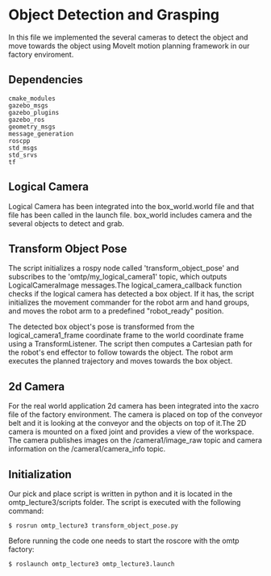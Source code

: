 # Object Detection and Grasping 

In this file we implemented the several cameras to detect the object and move towards the object using MoveIt motion planning framework in our factory enviroment.

## Dependencies 

    cmake_modules
    gazebo_msgs
    gazebo_plugins
    gazebo_ros
    geometry_msgs
    message_generation
    roscpp
    std_msgs
    std_srvs
    tf

## Logical Camera

Logical Camera has been integrated into the box_world.world file and that file has been called in the launch file. box_world includes camera and the several objects to detect and grab.

## Transform Object Pose

The script initializes a rospy node called 'transform_object_pose' and subscribes to the 'omtp/my_logical_camera1' topic, which outputs LogicalCameraImage messages.The logical_camera_callback function checks if the logical camera has detected a box object. If it has, the script initializes the movement commander for the robot arm and hand groups, and moves the robot arm to a predefined "robot_ready" position.

The detected box object's pose is transformed from the logical_camera1_frame coordinate frame to the world coordinate frame using a TransformListener. The script then computes a Cartesian path for the robot's end effector to follow towards the object. The robot arm executes the planned trajectory and moves towards the box object.

## 2d Camera 
For the real world application 2d camera has been integrated into the xacro file of the factory environment. The camera is placed on top of the conveyor belt and it is looking at the conveyor and the objects on top of it.The 2D camera is mounted on a fixed joint and provides a view of the workspace. The camera publishes images on the /camera1/image_raw topic and camera information on the /camera1/camera_info topic. 

## Initialization
Our pick and place script is written in python and it is located in the omtp_lecture3/scripts folder. The script is executed with the following command:

    $ rosrun omtp_lecture3 transform_object_pose.py

Before running the code one needs to start the roscore with the omtp factory:

    $ roslaunch omtp_lecture3 omtp_lecture3.launch
    

